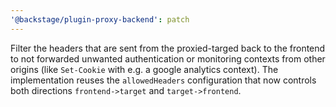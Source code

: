 ```yaml
---
'@backstage/plugin-proxy-backend': patch
---
```


Filter the headers that are sent from the proxied-targed back to the frontend to not forwarded unwanted authentication or
monitoring contexts from other origins (like `Set-Cookie` with e.g. a google analytics context). The implementation reuses
the `allowedHeaders` configuration that now controls both directions `frontend->target` and `target->frontend`.

